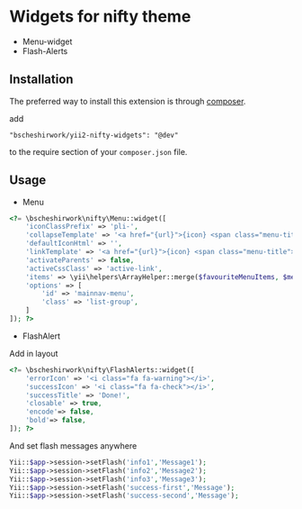 # Widgets for nifty theme

 * Menu-widget
 * Flash-Alerts

## Installation

The preferred way to install this extension is through [composer](http://getcomposer.org/download/).

add

```
"bscheshirwork/yii2-nifty-widgets": "@dev"
```

to the require section of your `composer.json` file.



## Usage
* Menu
```php
<?= \bscheshirwork\nifty\Menu::widget([
    'iconClassPrefix' => 'pli-',
    'collapseTemplate' => '<a href="{url}">{icon} <span class="menu-title">{label}</span> <i class="arrow"></i></a>',
    'defaultIconHtml' => '',
    'linkTemplate' => '<a href="{url}">{icon} <span class="menu-title">{label}</span></a>',
    'activateParents' => false,
    'activeCssClass' => 'active-link',
    'items' => \yii\helpers\ArrayHelper::merge($favouriteMenuItems, $menuItems),
    'options' => [
        'id' => 'mainnav-menu',
        'class' => 'list-group',
    ]
]); ?>
```

* FlashAlert

Add in layout

```php
<?= \bscheshirwork\nifty\FlashAlerts::widget([
    'errorIcon' => '<i class="fa fa-warning"></i>',
    'successIcon' => '<i class="fa fa-check"></i>',
    'successTitle' => 'Done!',
    'closable' => true,
    'encode'=> false,
    'bold'=> false,
]); ?>
```

And set flash messages anywhere

```php
Yii::$app->session->setFlash('info1','Message1');
Yii::$app->session->setFlash('info2','Message2');
Yii::$app->session->setFlash('info3','Message3');
Yii::$app->session->setFlash('success-first','Message');
Yii::$app->session->setFlash('success-second','Message');
```
